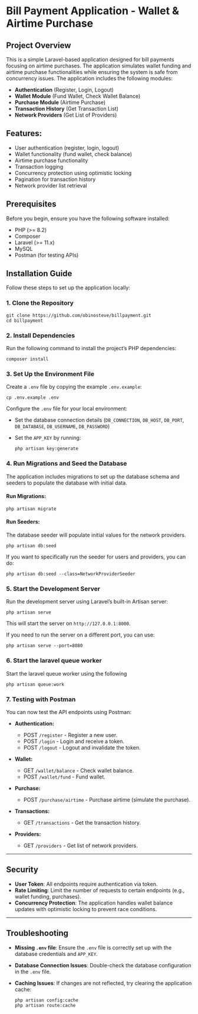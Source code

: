 # Bill Payment Application - Wallet & Airtime Purchase

## Project Overview
This is a simple Laravel-based application designed for bill payments focusing on airtime purchases. The application simulates wallet funding and airtime purchase functionalities while ensuring the system is safe from concurrency issues. The application includes the following modules:

- **Authentication** (Register, Login, Logout)
- **Wallet Module** (Fund Wallet, Check Wallet Balance)
- **Purchase Module** (Airtime Purchase)
- **Transaction History** (Get Transaction List)
- **Network Providers** (Get List of Providers)

## Features:
- User authentication (register, login, logout)
- Wallet functionality (fund wallet, check balance)
- Airtime purchase functionality
- Transaction logging
- Concurrency protection using optimistic locking
- Pagination for transaction history
- Network provider list retrieval

## Prerequisites

Before you begin, ensure you have the following software installed:

- PHP (>= 8.2)
- Composer
- Laravel (>= 11.x)
- MySQL
- Postman (for testing APIs)

## Installation Guide

Follow these steps to set up the application locally:

### 1. Clone the Repository

```
git clone https://github.com/obinosteve/billpayment.git
cd billpayment
```

### 2. Install Dependencies

Run the following command to install the project’s PHP dependencies:

```
composer install
```

### 3. Set Up the Environment File

Create a `.env` file by copying the example `.env.example`:

```
cp .env.example .env
```

Configure the `.env` file for your local environment:
- Set the database connection details (`DB_CONNECTION`, `DB_HOST`, `DB_PORT`, `DB_DATABASE`, `DB_USERNAME`, `DB_PASSWORD`)
- Set the `APP_KEY` by running:
  
  ```
  php artisan key:generate
  ```

### 4. Run Migrations and Seed the Database

The application includes migrations to set up the database schema and seeders to populate the database with initial data.

#### Run Migrations:

```
php artisan migrate
```

#### Run Seeders:

The database seeder will populate initial values for the network providers.

```
php artisan db:seed
```

If you want to specifically run the seeder for users and providers, you can do:

```
php artisan db:seed --class=NetworkProviderSeeder
```

### 5. Start the Development Server

Run the development server using Laravel’s built-in Artisan server:

```
php artisan serve
```

This will start the server on `http://127.0.0.1:8000`.

If you need to run the server on a different port, you can use:

```
php artisan serve --port=8080
```

### 6. Start the laravel queue worker

Start the laravel queue worker using the following

```
php artisan queue:work
```

### 7. Testing with Postman

You can now test the API endpoints using Postman:

- **Authentication:**
  - POST `/register` - Register a new user.
  - POST `/login` - Login and receive a token.
  - POST `/logout` - Logout and invalidate the token.

- **Wallet:**
  - GET `/wallet/balance` - Check wallet balance.
  - POST `/wallet/fund` - Fund wallet.

- **Purchase:**
  - POST `/purchase/airtime` - Purchase airtime (simulate the purchase).

- **Transactions:**
  - GET `/transactions` - Get the transaction history.

- **Providers:**
  - GET `/providers` - Get list of network providers.

---

## Security

- **User Token**: All endpoints require authentication via token.
- **Rate Limiting**: Limit the number of requests to certain endpoints (e.g., wallet funding, purchases).
- **Concurrency Protection**: The application handles wallet balance updates with optimistic locking to prevent race conditions.

---

## Troubleshooting

- **Missing `.env` file**: Ensure the `.env` file is correctly set up with the database credentials and `APP_KEY`.
- **Database Connection Issues**: Double-check the database configuration in the `.env` file.
- **Caching Issues**: If changes are not reflected, try clearing the application cache:

  ```
  php artisan config:cache
  php artisan route:cache
  ```


